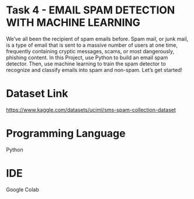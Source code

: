 
# Task 4 - EMAIL SPAM DETECTION WITH MACHINE LEARNING
We’ve all been the recipient of spam emails before. Spam mail, or junk mail, is a type of email
that is sent to a massive number of users at one time, frequently containing cryptic messages, scams, or most dangerously, phishing content. In this Project, use Python to build an email spam detector. Then, use machine learning to train the spam detector to recognize and classify emails into spam and non-spam. Let’s get started!


# Dataset Link

https://www.kaggle.com/datasets/uciml/sms-spam-collection-dataset

# Programming Language

Python

# IDE

Google Colab

